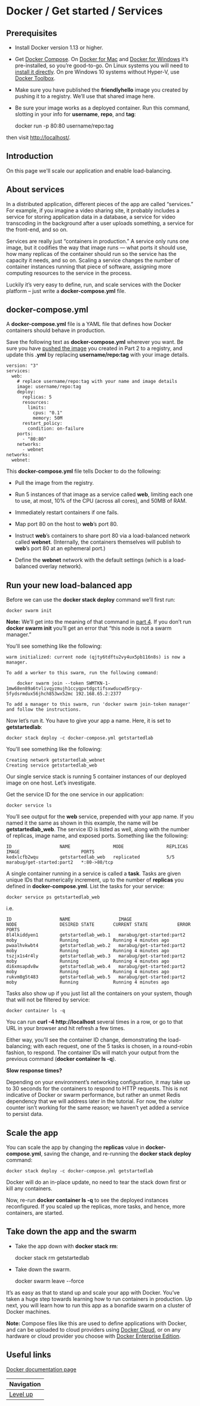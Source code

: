 # Docker / Get started / Services #

## Prerequisites ##

* Install Docker version 1.13 or higher.

* Get [Docker Compose](https://docs.docker.com/compose/overview/). On [Docker for Mac](https://docs.docker.com/docker-for-mac/) and [Docker for Windows](https://docs.docker.com/docker-for-windows/) it’s pre-installed, so you’re good-to-go. On Linux systems you will need to [install it directly](https://github.com/docker/compose/releases). On pre Windows 10 systems without Hyper-V, use [Docker Toolbox](https://docs.docker.com/toolbox/overview/).

* Make sure you have published the **friendlyhello** image you created by pushing it to a registry. We’ll use that shared image here.

* Be sure your image works as a deployed container. Run this command, slotting in your info for **username**, **repo**, and **tag**:

    docker run -p 80:80 username/repo:tag

then visit [http://localhost/](http://localhost/).

## Introduction ##

On this page we'll scale our application and enable load-balancing.

## About services ##

In a distributed application, different pieces of the app are called “services.” For example, if you imagine a video sharing site, it probably includes a service for storing application data in a database, a service for video transcoding in the background after a user uploads something, a service for the front-end, and so on.

Services are really just “containers in production.” A service only runs one image, but it codifies the way that image runs — what ports it should use, how many replicas of the container should run so the service has the capacity it needs, and so on. Scaling a service changes the number of container instances running that piece of software, assigning more computing resources to the service in the process.

Luckily it’s very easy to define, run, and scale services with the Docker platform – just write a **docker-compose.yml** file.

## docker-compose.yml ##

A **docker-compose.yml** file is a YAML file that defines how Docker containers should behave in production.

Save the following text as **docker-compose.yml** wherever you want. Be sure you have [pushed the image](../share-image/README.md) you created in Part 2 to a registry, and update this **.yml** by replacing **username/repo:tag** with your image details.

    version: "3"
    services:
      web:
        # replace username/repo:tag with your name and image details
        image: username/repo:tag
        deploy:
          replicas: 5
          resources:
            limits:
              cpus: "0.1"
              memory: 50M
          restart_policy:
            condition: on-failure
        ports:
          - "80:80"
        networks:
          - webnet
    networks:
      webnet:

This **docker-compose.yml** file tells Docker to do the following:

* Pull the image from the registry.

* Run 5 instances of that image as a service called **web**, limiting each one to use, at most, 10% of the CPU (across all cores), and 50MB of RAM.

* Immediately restart containers if one fails.

* Map port 80 on the host to **web**’s port 80.

* Instruct **web**’s containers to share port 80 via a load-balanced network called **webnet**. (Internally, the containers themselves will publish to **web**’s port 80 at an ephemeral port.)

* Define the **webnet** network with the default settings (which is a load-balanced overlay network).

## Run your new load-balanced app ##

Before we can use the **docker stack deploy** command we’ll first run:

    docker swarm init

**Note:** We’ll get into the meaning of that command in [part 4](../swarms/README.md). If you don’t run **docker swarm init** you’ll get an error that “this node is not a swarm manager.”

You'll see something like the following:

    warm initialized: current node (qjty6tdftu2vy4ux5pb116n8s) is now a manager.

    To add a worker to this swarm, run the following command:

        docker swarm join --token SWMTKN-1-1mw68en89a6tvlivqyzmujh1ccyqpvtdgctifsxwducwd5rgcy-5fydsrmdux56jhch853wx52mc 192.168.65.2:2377

    To add a manager to this swarm, run 'docker swarm join-token manager' and follow the instructions.

Now let’s run it. You have to give your app a name. Here, it is set to **getstartedlab**:

    docker stack deploy -c docker-compose.yml getstartedlab

You'll see something like the following:

    Creating network getstartedlab_webnet
    Creating service getstartedlab_web

Our single service stack is running 5 container instances of our deployed image on one host. Let’s investigate.

Get the service ID for the one service in our application:

    docker service ls

You’ll see output for the **web** service, prepended with your app name. If you named it the same as shown in this example, the name will be **getstartedlab_web**. The service ID is listed as well, along with the number of replicas, image name, and exposed ports. Something like the following:

    ID                  NAME                MODE                REPLICAS            IMAGE                       PORTS
    kedxlcfb2wqu        getstartedlab_web   replicated          5/5                 marabug/get-started:part2   *:80->80/tcp

A single container running in a service is called a **task**. Tasks are given unique IDs that numerically increment, up to the number of **replicas** you defined in **docker-compose.yml**. List the tasks for your service:

    docker service ps getstartedlab_web

i.e.

    ID                  NAME                  IMAGE                       NODE                DESIRED STATE       CURRENT STATE           ERROR               PORTS
    8l4lkiddyen1        getstartedlab_web.1   marabug/get-started:part2   moby                Running             Running 4 minutes ago
    pwaalhvkwbt4        getstartedlab_web.2   marabug/get-started:part2   moby                Running             Running 4 minutes ago
    tszjx1s4r4ly        getstartedlab_web.3   marabug/get-started:part2   moby                Running             Running 4 minutes ago
    di6xmsapdv8w        getstartedlab_web.4   marabug/get-started:part2   moby                Running             Running 4 minutes ago
    rukvm8g5t483        getstartedlab_web.5   marabug/get-started:part2   moby                Running             Running 4 minutes ago

Tasks also show up if you just list all the containers on your system, though that will not be filtered by service:

    docker container ls -q

You can run **curl -4 http://localhost** several times in a row, or go to that URL in your browser and hit refresh a few times.

Either way, you’ll see the container ID change, demonstrating the load-balancing; with each request, one of the 5 tasks is chosen, in a round-robin fashion, to respond. The container IDs will match your output from the previous command (**docker container ls -q**).

**Slow response times?**

Depending on your environment’s networking configuration, it may take up to 30 seconds for the containers to respond to HTTP requests. This is not indicative of Docker or swarm performance, but rather an unmet Redis dependency that we will address later in the tutorial. For now, the visitor counter isn’t working for the same reason; we haven’t yet added a service to persist data.

## Scale the app ##

You can scale the app by changing the **replicas** value in **docker-compose.yml**, saving the change, and re-running the **docker stack deploy** command:

    docker stack deploy -c docker-compose.yml getstartedlab

Docker will do an in-place update, no need to tear the stack down first or kill any containers.

Now, re-run **docker container ls -q** to see the deployed instances reconfigured. If you scaled up the replicas, more tasks, and hence, more containers, are started.

## Take down the app and the swarm ##

* Take the app down with **docker stack rm**:

    docker stack rm getstartedlab

* Take down the swarm.

    docker swarm leave --force

It’s as easy as that to stand up and scale your app with Docker. You’ve taken a huge step towards learning how to run containers in production. Up next, you will learn how to run this app as a bonafide swarm on a cluster of Docker machines.

**Note:** Compose files like this are used to define applications with Docker, and can be uploaded to cloud providers using [Docker Cloud](TODO), or on any hardware or cloud provider you choose with [Docker Enterprise Edition](https://www.docker.com/enterprise-edition).

## Useful links ##

[Docker documentation page](https://docs.docker.com/get-started/part3/)

| Navigation               |
| ------------------------ |
| [Level up](../README.md) |
